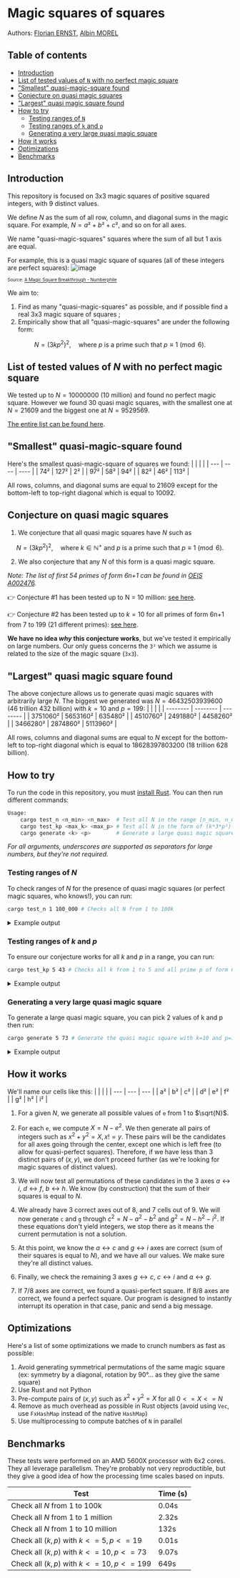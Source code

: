 # Magic squares of squares

Authors: [Florian ERNST](https://github.com/Themrzz), [Albin MOREL](https://github.com/Exymat)

## Table of contents
  - [Introduction](#introduction)
  - [List of tested values of `N` with no perfect magic square](#list-of-tested-values-of-n-with-no-perfect-magic-square)
  - ["Smallest" quasi-magic-square found](#smallest-quasi-magic-square-found)
  - [Conjecture on quasi magic squares](#conjecture-on-quasi-magic-squares)
  - ["Largest" quasi magic square found](#largest-quasi-magic-square-found)
  - [How to try](#how-to-try)
    - [Testing ranges of `N`](#testing-ranges-of-n)
    - [Testing ranges of `k` and `p`](#testing-ranges-of-k-and-p)
    - [Generating a very large quasi magic square](#generating-a-very-large-quasi-magic-square)
  - [How it works](#how-it-works)
  - [Optimizations](#optimizations)
  - [Benchmarks](#benchmarks)

## Introduction

This repository is focused on 3x3 magic squares of positive squared integers, with 9 distinct values.

We define $N$ as the sum of all row, column, and diagonal sums in the magic square. For example, $N = a²+b²+c²$, and so on for all axes.

We name "quasi-magic-squares" squares where the sum of all but 1 axis are equal.

For example, this is a quasi magic square of squares (all of these integers are perfect squares):
![image](https://github.com/user-attachments/assets/9d040e66-37bc-45d2-ab64-ae9bb029ce73)

<sub><sup>Source: [A Magic Square Breakthrough - Numberphile](https://www.youtube.com/watch?v=stpiBy6gWOA&t=58s) </sup></sub>

We aim to:
1. Find as many "quasi-magic-squares" as possible, and if possible find a real 3x3 magic square of squares ;
2. Empirically show that all "quasi-magic-squares" are under the following form:

$$
N = (3 k p^2)^2, \quad \text{where } p \text{ is a prime such that } p \equiv 1 \pmod{6}.
$$


## List of tested values of $N$ with no perfect magic square

We tested up to $N = 10000000$ (10 million) and found no perfect magic square. However we found 30 quasi magic squares, with the smallest one at $N=21609$ and the biggest one at $N=9529569$.

[The entire list can be found here](https://github.com/TheMrZZ/magic_squares_of_squares/blob/main/quasi_magic_squares_list_10million.txt).

## "Smallest" quasi-magic-square found

Here's the smallest quasi-magic-square of squares we found:
|     |      |      |
| --- | ---- | ---- |
| 74² | 127² | 2²   |
| 97² | 58²  | 94²  |
| 82² | 46²  | 113² |

All rows, columns, and diagonal sums are equal to $21609$ except for the bottom-left to top-right diagonal which is equal to $10092$.

## Conjecture on quasi magic squares

1. We conjecture that all quasi magic squares have $N$ such as

$$
N = (3 k p^2)^2, \quad \text{where } k \in \mathbb{N}^+ \text{ and } p \text{ is a prime such that } p \equiv 1 \pmod{6}.
$$

2. We also conjecture that any $N$ of this form is a quasi magic square.

*Note: The list of first 54 primes of form 6n+1 can be found in [OEIS A002476](https://oeis.org/A002476).*

👉 Conjecture #1 has been tested up to N = 10 million: [see here](https://github.com/TheMrZZ/magic_squares_of_squares/blob/main/quasi_magic_squares_list_10million.txt).

👉 Conjecture #2 has been tested up to $k=10$ for all primes of form 6n+1 from $7$ to $199$ (21 different primes): [see here](https://github.com/TheMrZZ/magic_squares_of_squares/blob/main/quasi_magic_squares_k10_p199.txt).


**We have no idea *why* this conjecture works**, but we've tested it empirically on large numbers. Our only guess concerns the `3²` which we assume is related to the size of the magic square (`3x3`).

## "Largest" quasi magic square found

The above conjecture allows us to generate quasi magic squares with arbitrarily large $N$. The biggest we generated was $N = 46 432 503 939 600$ (46 trillion 432 billion) with $k=10$ and $p=199$:
|          |          |          |
| -------- | -------- | -------- |
| 3751060² | 5653160² | 635480²  |
| 4510760² | 2491880² | 4458260² |
| 3466280² | 2874860² | 5113960² |

All rows, columns and diagonal sums are equal to $N$ except for the bottom-left to top-right diagonal which is equal to $18 628 397 803 200$ (18 trillion 628 billion).

## How to try

To run the code in this repository, you must [install Rust](https://www.rust-lang.org/learn/get-started). You can then run different commands:
```sh
Usage:
    cargo test_n <n_min> <n_max>  # Test all N in the range [n_min, n_max)
    cargo test_kp <max_k> <max_p> # Test all N in the form of (k*3*p²)² with k in [1, max_k] and p prime in [1, max_p]
    cargo generate <k> <p>        # Generate a large quasi magic square in the form of (k*3*p²)²
```

*For all arguments, underscores are supported as separators for large numbers, but they're not required.*

### Testing ranges of $N$

To check ranges of $N$ for the presence of quasi magic squares (or perfect magic squares, who knows!), you can run:

```sh
cargo test_n 1 100_000 # Checks all N from 1 to 100k
```

<details>
  <summary>Example output</summary>

  <div>

  ```
  > cargo test_n 1 100_000

  Checking N = 1..100000 
  ------------------------------------------------------
  Partial magic square for N = 21609, e = 58, incorrect axes = [10092]
  a = 74, b = 127, c = 2, d = 97, e = 58, f = 94, g = 82, h = 46, i = 113
  ✅ N is in the form of (k*3*p²)² with p=7 and k=1
  ------------------------------------------------------
  Partial magic square for N = 86436, e = 116, incorrect axes = [40368]
  a = 148, b = 254, c = 4, d = 194, e = 116, f = 188, g = 164, h = 92, i = 226
  ✅ N is in the form of (k*3*p²)² with p=7 and k=2
  Time: 0.04 seconds
  ```

  </div>
</details>


### Testing ranges of $k$ and $p$

To ensure our conjecture works for all $k$ and $p$ in a range, you can run:

```sh
cargo test_kp 5 43 # Checks all k from 1 to 5 and all prime p of form 6n+1 from 7 to 43
```

<details>
  <summary>Example output</summary>

  <div>

  ```
  > cargo test_kp 5 43

  -----------------------
  ✅ [p=7, k=1] N = 21609 is a quasi magic square in the form of (k*3*p²)² (incorrect axes = [10092])
  a = 74, b = 127, c = 2, d = 97, e = 58, f = 94, g = 82, h = 46, i = 113
  -----------------------
  ✅ [p=13, k=1] N = 257049 is a quasi magic square in the form of (k*3*p²)² (incorrect axes = [142572])
  a = 233, b = 446, c = 62, d = 334, e = 218, f = 313, g = 302, h = 103, i = 394
  -----------------------
  ✅ [p=19, k=1] N = 1172889 is a quasi magic square in the form of (k*3*p²)² (incorrect axes = [446988])
  a = 617, b = 878, c = 146, d = 718, e = 386, f = 713, g = 526, h = 503, i = 802
  -----------------------
  ✅ [p=31, k=1] N = 8311689 is a quasi magic square in the form of (k*3*p²)² (incorrect axes = [3512172])
  a = 1537, b = 2434, c = 158, d = 1906, e = 1082, f = 1873, g = 1522, h = 1103, i = 2186
  -----------------------
  ✅ [p=37, k=1] N = 16867449 is a quasi magic square in the form of (k*3*p²)² (incorrect axes = [6032172])
  a = 2458, b = 3191, c = 802, d = 2729, e = 1418, f = 2722, g = 1838, h = 2162, i = 2969
  -----------------------
  ✅ [p=43, k=1] N = 30769209 is a quasi magic square in the form of (k*3*p²)² (incorrect axes = [12216972])
  a = 3074, b = 4583, c = 562, d = 3673, e = 2018, f = 3634, g = 2798, h = 2386, i = 4153
  -----------------------
  ✅ [p=7, k=2] N = 86436 is a quasi magic square in the form of (k*3*p²)² (incorrect axes = [40368])
  a = 148, b = 254, c = 4, d = 194, e = 116, f = 188, g = 164, h = 92, i = 226
  -----------------------
  ✅ [p=13, k=2] N = 1028196 is a quasi magic square in the form of (k*3*p²)² (incorrect axes = [570288])
  a = 466, b = 892, c = 124, d = 668, e = 436, f = 626, g = 604, h = 206, i = 788
  -----------------------
  ✅ [p=19, k=2] N = 4691556 is a quasi magic square in the form of (k*3*p²)² (incorrect axes = [1787952])
  a = 1234, b = 1756, c = 292, d = 1436, e = 772, f = 1426, g = 1052, h = 1006, i = 1604
  -----------------------
  ✅ [p=31, k=2] N = 33246756 is a quasi magic square in the form of (k*3*p²)² (incorrect axes = [14048688])
  a = 3074, b = 4868, c = 316, d = 3812, e = 2164, f = 3746, g = 3044, h = 2206, i = 4372
  -----------------------
  ✅ [p=37, k=2] N = 67469796 is a quasi magic square in the form of (k*3*p²)² (incorrect axes = [24128688])
  a = 4916, b = 6382, c = 1604, d = 5458, e = 2836, f = 5444, g = 3676, h = 4324, i = 5938
  -----------------------
  ✅ [p=43, k=2] N = 123076836 is a quasi magic square in the form of (k*3*p²)² (incorrect axes = [48867888])
  a = 6148, b = 9166, c = 1124, d = 7346, e = 4036, f = 7268, g = 5596, h = 4772, i = 8306
  -----------------------
  ✅ [p=7, k=3] N = 194481 is a quasi magic square in the form of (k*3*p²)² (incorrect axes = [90828])
  a = 222, b = 381, c = 6, d = 291, e = 174, f = 282, g = 246, h = 138, i = 339
  -----------------------
  ✅ [p=13, k=3] N = 2313441 is a quasi magic square in the form of (k*3*p²)² (incorrect axes = [1283148])
  a = 699, b = 1338, c = 186, d = 1002, e = 654, f = 939, g = 906, h = 309, i = 1182
  -----------------------
  ✅ [p=19, k=3] N = 10556001 is a quasi magic square in the form of (k*3*p²)² (incorrect axes = [4022892])
  a = 1851, b = 2634, c = 438, d = 2154, e = 1158, f = 2139, g = 1578, h = 1509, i = 2406
  -----------------------
  ✅ [p=31, k=3] N = 74805201 is a quasi magic square in the form of (k*3*p²)² (incorrect axes = [31609548])
  a = 4611, b = 7302, c = 474, d = 5718, e = 3246, f = 5619, g = 4566, h = 3309, i = 6558
  -----------------------
  ✅ [p=37, k=3] N = 151807041 is a quasi magic square in the form of (k*3*p²)² (incorrect axes = [54289548])
  a = 7374, b = 9573, c = 2406, d = 8187, e = 4254, f = 8166, g = 5514, h = 6486, i = 8907
  -----------------------
  ✅ [p=43, k=3] N = 276922881 is a quasi magic square in the form of (k*3*p²)² (incorrect axes = [109952748])
  a = 9222, b = 13749, c = 1686, d = 11019, e = 6054, f = 10902, g = 8394, h = 7158, i = 12459
  -----------------------
  ✅ [p=7, k=4] N = 345744 is a quasi magic square in the form of (k*3*p²)² (incorrect axes = [161472])
  a = 296, b = 508, c = 8, d = 388, e = 232, f = 376, g = 328, h = 184, i = 452
  -----------------------
  ✅ [p=13, k=4] N = 4112784 is a quasi magic square in the form of (k*3*p²)² (incorrect axes = [2281152])
  a = 932, b = 1784, c = 248, d = 1336, e = 872, f = 1252, g = 1208, h = 412, i = 1576
  -----------------------
  ✅ [p=19, k=4] N = 18766224 is a quasi magic square in the form of (k*3*p²)² (incorrect axes = [7151808])
  a = 2468, b = 3512, c = 584, d = 2872, e = 1544, f = 2852, g = 2104, h = 2012, i = 3208
  -----------------------
  ✅ [p=31, k=4] N = 132987024 is a quasi magic square in the form of (k*3*p²)² (incorrect axes = [56194752])
  a = 6148, b = 9736, c = 632, d = 7624, e = 4328, f = 7492, g = 6088, h = 4412, i = 8744
  -----------------------
  ✅ [p=37, k=4] N = 269879184 is a quasi magic square in the form of (k*3*p²)² (incorrect axes = [96514752])
  a = 9832, b = 12764, c = 3208, d = 10916, e = 5672, f = 10888, g = 7352, h = 8648, i = 11876
  -----------------------
  ✅ [p=43, k=4] N = 492307344 is a quasi magic square in the form of (k*3*p²)² (incorrect axes = [195471552])
  a = 12296, b = 18332, c = 2248, d = 14692, e = 8072, f = 14536, g = 11192, h = 9544, i = 16612
  -----------------------
  ✅ [p=7, k=5] N = 540225 is a quasi magic square in the form of (k*3*p²)² (incorrect axes = [252300])
  a = 370, b = 635, c = 10, d = 485, e = 290, f = 470, g = 410, h = 230, i = 565
  -----------------------
  ✅ [p=13, k=5] N = 6426225 is a quasi magic square in the form of (k*3*p²)² (incorrect axes = [3564300])
  a = 1165, b = 2230, c = 310, d = 1670, e = 1090, f = 1565, g = 1510, h = 515, i = 1970
  -----------------------
  ✅ [p=19, k=5] N = 29322225 is a quasi magic square in the form of (k*3*p²)² (incorrect axes = [11174700])
  a = 3085, b = 4390, c = 730, d = 3590, e = 1930, f = 3565, g = 2630, h = 2515, i = 4010
  -----------------------
  ✅ [p=31, k=5] N = 207792225 is a quasi magic square in the form of (k*3*p²)² (incorrect axes = [87804300])
  a = 7685, b = 12170, c = 790, d = 9530, e = 5410, f = 9365, g = 7610, h = 5515, i = 10930
  -----------------------
  ✅ [p=37, k=5] N = 421686225 is a quasi magic square in the form of (k*3*p²)² (incorrect axes = [150804300])
  a = 12290, b = 15955, c = 4010, d = 13645, e = 7090, f = 13610, g = 9190, h = 10810, i = 14845
  -----------------------
  ✅ [p=43, k=5] N = 769230225 is a quasi magic square in the form of (k*3*p²)² (incorrect axes = [305424300])
  a = 15370, b = 22915, c = 2810, d = 18365, e = 10090, f = 18170, g = 13990, h = 11930, i = 20765
  Time: 0.18 seconds
  ```

  </div>
</details>

### Generating a very large quasi magic square

To generate a large quasi magic square, you can pick 2 values of k and p then run:
```sh
cargo generate 5 73 # Generate the quasi magic square with k=10 and p=169
```

<details>
  <summary>Example output</summary>

  <div>

  ```
  > cargo generate 5 73

  ✅ [p=73, k=5] N = 6389604225 is a quasi magic square in the form of (k*3*p²)² (incorrect axes = [2367144300])
  a = 46490, b = 63755, c = 12790, d = 53045, e = 28090, f = 52790, g = 37610, h = 39190, i = 58645
  Time: 0.30 seconds
  ```

  </div>
</details>

## How it works

We'll name our cells like this:
|     |     |     |
| --- | --- | --- |
| a²  | b²  | c²  |
| d²  | e²  | f²  |
| g²  | h²  | i²  |

1. For a given $N$, we generate all possible values of `e` from 1 to $\sqrt{N}$.

2. For each `e`, we compute $X=N-e^2$. We then generate all pairs of integers such as $x^2 + y^2 = X, x != y$. 
These pairs will be the candidates for all axes going through the center, except one which is left free (to allow for quasi-perfect squares). 
Therefore, if we have less than 3 distinct pairs of $(x, y)$, we don't proceed further (as we're looking for magic squares of distinct values).

3. We will now test all permutations of these candidates in the 3 axes $a \longleftrightarrow i$, $d \longleftrightarrow f$, $b \longleftrightarrow h$. We know (by construction) that the sum of their squares is equal to $N$.

4. We already have 3 correct axes out of 8, and 7 cells out of 9. We will now generate `c` and `g` through $c^2 = N - a^2 - b^2$ and $g^2 = N - h^2 - i^2$.
If these equations don't yield integers, we stop there as it means the current permutation is not a solution.

5. At this point, we know the $a \longleftrightarrow c$ and $g \longleftrightarrow i$ axes are correct (sum of their squares is equal to $N$), and we have all our values. We make sure they're all distinct values.

6. Finally, we check the remaining 3 axes $g \longleftrightarrow c$, $c \longleftrightarrow i$ and $a \longleftrightarrow g$.

7. If 7/8 axes are correct, we found a quasi-perfect square. If 8/8 axes are correct, we found a perfect square. Our program is designed to instantly interrupt its operation in that case, panic and send a big message.

## Optimizations

Here's a list of some optimizations we made to crunch numbers as fast as possible:
1. Avoid generating symmetrical permutations of the same magic square (ex: symmetry by a diagonal, rotation by 90°... as they give the same square)
2. Use Rust and not Python
3. Pre-compute pairs of $(x, y)$ such as $x^2+y^2=X$ for all $0 <= X <= N$
4. Remove as much overhead as possible in Rust objects (avoid using `Vec`, use `FxHashMap` instead of the native `HashMap`)
5. Use multiprocessing to compute batches of `N` in parallel

## Benchmarks

These tests were performed on an AMD 5600X processor with 6x2 cores. They all leverage parallelism. They're probably not very reproductible, but they give a good idea of how the processing time scales based on inputs.

| Test                                        | Time (s) |
| ------------------------------------------- | -------- |
| Check all $N$ from 1 to 100k                | 0.04s    |
| Check all $N$ from 1 to 1 million           | 2.32s    |
| Check all $N$ from 1 to 10 million          | 132s     |
| Check all $(k, p)$ with $k <= 5, p <= 19$   | 0.01s    |
| Check all $(k, p)$ with $k <= 10, p <= 73$  | 9.07s    |
| Check all $(k, p)$ with $k <= 10, p <= 199$ | 649s     |
